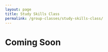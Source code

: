 ```yaml
---
layout: page
title: Study Skills Class
permalink: /group-classes/study-skills-class/
---
```


# Coming Soon